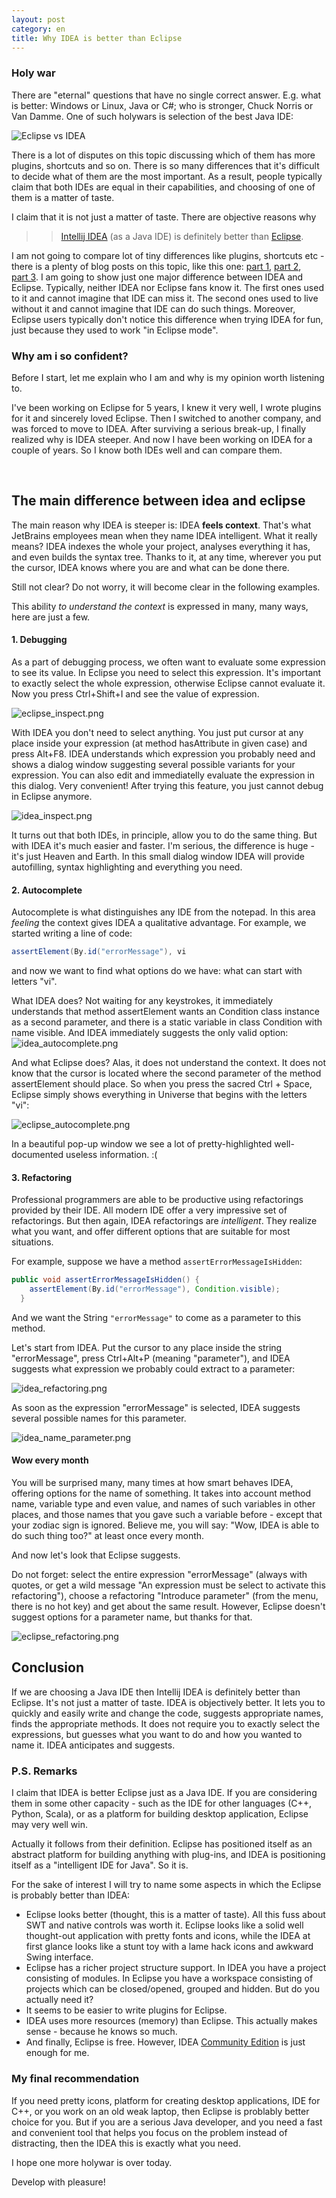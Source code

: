 ```yaml
---
layout: post
category: en
title: Why IDEA is better than Eclipse
---
```


### Holy war

There are "eternal" questions that have no single correct answer. E.g. what is better: Windows or Linux, Java or C#; who is stronger, Chuck Norris or Van Damme.
One of such holywars is selection of the best Java IDE:
 
![Eclipse vs IDEA](/public/img/eclipse_vs_idea_eng.png)

There is a lot of disputes on this topic discussing which of them has more plugins, shortcuts and so on. 
There is so many differences that it's difficult to decide what of them are the most important. 
As a result, people typically claim that both IDEs are equal in their capabilities, and choosing of one of them is a matter of taste.

I claim that it is not just a matter of taste. There are objective reasons why
>> [Intellij IDEA](http://www.jetbrains.com/idea/) (as a Java IDE) is definitely better than [Eclipse](http://www.eclipse.org/).
 
I am not going to compare lot of tiny differences like plugins, shortcuts etc - there is a plenty of blog posts on 
this topic, like this one: [part 1](http://arhipov.blogspot.com/2011/06/whats-cool-in-intellijidea-part-i.html), 
[part 2](http://arhipov.blogspot.com/2011/07/whats-cool-in-intellijidea-part-ii-live.html),  
[part 3](http://arhipov.blogspot.com/2011/08/whats-cool-in-intellijidea-part-iii.html).
I am going to show just one major difference between IDEA and Eclipse. 
Typically, neither IDEA nor Eclipse fans know it. 
The first ones used to it and cannot imagine that IDE can miss it. 
The second ones used to live without it and cannot imagine that IDE can do such things. 
Moreover, Eclipse users typically don't notice this difference when trying IDEA for fun, just because they used to work "in Eclipse mode".

### Why am i so confident?

Before I start, let me explain who I am and why is my opinion worth listening to.

I've been working on Eclipse for 5 years, I knew it very well, I wrote plugins for it and sincerely loved Eclipse.
Then I switched to another company, and was forced to move to IDEA. 
After surviving a serious break-up, I finally realized why is IDEA steeper. 
And now I have been working on IDEA for a couple of years. So I know both IDEs well and can compare them.

<br>

## The main difference between idea and eclipse

The main reason why IDEA is steeper is: IDEA **feels context**. 
That's what JetBrains employees mean when they name IDEA intelligent. 
What it really means? IDEA indexes the whole your project, analyses everything it has, and even builds the syntax tree. 
Thanks to it, at any time, wherever you put the cursor, IDEA knows where you are and what can be done there.

Still not clear? Do not worry, it will become clear in the following examples.

This ability _to understand the context_ is expressed in many, many ways, here are just a few.

#### 1. Debugging
As a part of debugging process, we often want to evaluate some expression to see its value. In Eclipse you need to select this expression. It's important to exactly select the whole expression, otherwise Eclipse cannot evaluate it. Now you press Ctrl+Shift+I and see the value of expression.

![eclipse_inspect.png](/public/img/eclipse_inspect.png)

With IDEA you don't need to select anything. 
You just put cursor at any place inside your expression (at method hasAttribute in given case) and press Alt+F8. 
IDEA understands which expression you probably need and shows a dialog window suggesting several possible variants 
for your expression. You can also edit and immediatelly evaluate the expression in this dialog. 
Very convenient! After trying this feature, you just cannot debug in Eclipse anymore. 

![idea_inspect.png](/public/img/idea_inspect.png)

It turns out that both IDEs, in principle, allow you to do the same thing. But with IDEA it's much easier and faster. I'm serious, the difference is huge - it's just Heaven and Earth. In this small dialog window IDEA will provide autofilling, syntax highlighting and everything you need.

#### 2. Autocomplete
Autocomplete is what distinguishes any IDE from the notepad. In this area _feeling_ the context gives IDEA a qualitative advantage. For example, we started writing a line of code:

```java
assertElement(By.id("errorMessage"), vi
```

and now we want to find what options do we have: what can start with letters "vi".

What IDEA does? Not waiting for any keystrokes, it immediately understands that method assertElement wants an Condition class instance as a second parameter, and there is a static variable in class Condition with name visible. 
And IDEA immediately suggests the only valid option:
![idea_autocomplete.png](/public/img/idea_autocomplete.png)

And what Eclipse does? Alas, it does not understand the context. 
It does not know that the cursor is located where the second parameter of the method assertElement should place. 
So when you press the sacred Ctrl + Space, Eclipse simply shows everything in Universe that begins with the letters "vi":

![eclipse_autocomplete.png](/public/img/eclipse_autocomplete.png)

In a beautiful pop-up window we see a lot of pretty-highlighted well-documented useless information. :(

#### 3. Refactoring

Professional programmers are able to be productive using refactorings provided by their IDE. 
All modern IDE offer a very impressive set of refactorings. But then again, IDEA refactorings are _intelligent_.
They realize what you want, and offer different options that are suitable for most situations.

For example, suppose we have a method `assertErrorMessageIsHidden`:

```java
public void assertErrorMessageIsHidden() {
    assertElement(By.id("errorMessage"), Condition.visible);
  }
```
  
And we want the String `"errorMessage"` to come as a parameter to this method. 

Let's start from IDEA. Put the cursor to any place inside the string "errorMessage", press Ctrl+Alt+P 
(meaning "parameter"), and IDEA suggests what expression we probably could extract to a parameter:

![idea_refactoring.png](/public/img/idea_refactoring.png)

As soon as the expression "errorMessage" is selected, IDEA suggests several possible names for this parameter.

![idea_name_parameter.png](/public/img/idea_name_parameter.png)

#### Wow every month

You will be surprised many, many times at how smart behaves IDEA, offering options for the name of something. 
It takes into account method name, variable type and even value, and names of such variables in other places, and 
those names that you gave such a variable before - except that your zodiac sign is ignored. 
Believe me, you will say: "Wow, IDEA is able to do such thing too?" at least once every month.

And now let's look that Eclipse suggests. 

Do not forget: select the entire expression "errorMessage" (always with quotes, or get a wild message 
"An expression must be select to activate this refactoring"), choose a refactoring "Introduce parameter" 
(from the menu, there is no hot key) and get about the same result. However, Eclipse doesn't suggest options for a 
parameter name, but thanks for that.

![eclipse_refactoring.png](/public/img/eclipse_refactoring.png)

## Conclusion

If we are choosing a Java IDE then Intellij IDEA is definitely better than Eclipse. 
It's not just a matter of taste. IDEA is objectively better. 
It lets you to quickly and easily write and change the code, suggests appropriate names, finds the appropriate methods. 
It does not require you to exactly select the expressions, but guesses what you want to do and how you wanted to name it. 
IDEA anticipates and suggests.

### P.S. Remarks

I claim that IDEA is better Eclipse just as a Java IDE. If you are considering them in some other capacity - such as 
the IDE for other languages ​​(C++, Python, Scala), or as a platform for building desktop application, Eclipse may very well win.

Actually it follows from their definition. 
Eclipse has positioned itself as an abstract platform for building anything with plug-ins, and IDEA is positioning 
itself as a "intelligent IDE for Java". So it is.

For the sake of interest I will try to name some aspects in which the Eclipse is probably better than IDEA:

* Eclipse looks better (thought, this is a matter of taste). All this fuss about SWT and native controls was worth it. Eclipse looks like a solid well thought-out application with pretty fonts and icons, while the IDEA at first glance looks like a stunt toy with a lame hack icons and awkward Swing interface.
* Eclipse has a richer project structure support. In IDEA you have a project consisting of modules. In Eclipse you have a workspace consisting of projects which can be closed/opened, grouped and hidden. But do you actually need it?
* It seems to be easier to write plugins for Eclipse.
* IDEA uses more resources (memory) than Eclipse. This actually makes sense - because he knows so much.
* And finally, Eclipse is free. However, IDEA [Community Edition](http://www.jetbrains.com/idea/features/editions_comparison_matrix.html?IC) is just enough for me.

### My final recommendation

If you need pretty icons, platform for creating desktop applications, IDE for C++, or you work on an old weak laptop, 
then Eclipse is problably better choice for you. But if you are a serious Java developer, and you need a fast and 
convenient tool that helps you focus on the problem instead of distracting, then the IDEA this is exactly what you need. 

I hope one more holywar is over today.

Develop with pleasure!